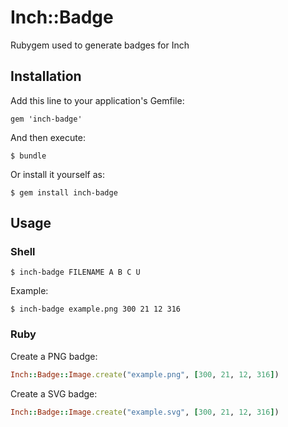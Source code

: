 # Inch::Badge

Rubygem used to generate badges for Inch

## Installation

Add this line to your application's Gemfile:

    gem 'inch-badge'

And then execute:

    $ bundle

Or install it yourself as:

    $ gem install inch-badge

## Usage

### Shell

    $ inch-badge FILENAME A B C U

Example:

    $ inch-badge example.png 300 21 12 316

### Ruby

Create a PNG badge:

```ruby
Inch::Badge::Image.create("example.png", [300, 21, 12, 316])
```

Create a SVG badge:

```ruby
Inch::Badge::Image.create("example.svg", [300, 21, 12, 316])
```
